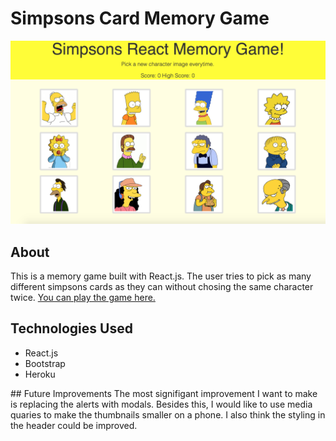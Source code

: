 # Simpsons Card Memory Game
![Screenshot](screenshot.png)
## About
This is a memory game built with React.js. The user tries to pick as many different simpsons cards as they can without chosing the same character twice. <a href="https://pure-harbor-13590.herokuapp.com/">You can play the game here.</a>
## Technologies Used
<ul>
  <li>React.js</li>
  <li>Bootstrap</li>
  <li>Heroku</li>
</ul>
## Future Improvements
The most signifigant improvement I want to make is replacing the alerts with modals. Besides this, I would like to use media quaries to make the thumbnails smaller on a phone. I also think the styling in the header could be improved. 

